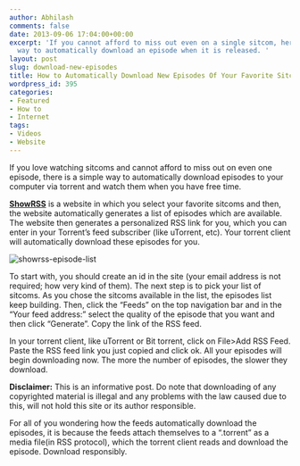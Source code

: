 ```yaml
---
author: Abhilash
comments: false
date: 2013-09-06 17:04:00+00:00
excerpt: 'If you cannot afford to miss out even on a single sitcom, here is a simple
  way to automatically download an episode when it is released. '
layout: post
slug: download-new-episodes
title: How to Automatically Download New Episodes Of Your Favorite Sitcoms
wordpress_id: 395
categories:
- Featured
- How to
- Internet
tags:
- Videos
- Website
---
```


If you love watching sitcoms and cannot afford to miss out on even one episode, there is a simple way to automatically download episodes to your computer via torrent and watch them when you have free time.

[**ShowRSS**](http://showrss.karmorra.info) is a website in which you select your favorite sitcoms and then, the website automatically generates a list of episodes which are available. The website then generates a personalized RSS link for you, which you can enter in your Torrent’s feed subscriber (like uTorrent, etc). Your torrent client will automatically download these episodes for you.

![showrss-episode-list](http://img.techcovered.org/tc/showrss-episode-list.png)

To start with, you should create an id in the site (your email address is not required; how very kind of them). The next step is to pick your list of sitcoms. As you chose the sitcoms available in the list, the episodes list keep building. Then, click the “Feeds” on the top navigation bar and in the “Your feed address:” select the quality of the episode that you want and then click “Generate”. Copy the link of the RSS feed.

In your torrent client, like uTorrent or Bit torrent, click on File>Add RSS Feed. Paste the RSS feed link you just copied and click ok. All your episodes will begin downloading now. The more the number of episodes, the slower they download.

**Disclaimer:** This is an informative post. Do note that downloading of any copyrighted material is illegal and any problems with the law caused due to this, will not hold this site or its author responsible.

For all of you wondering how the feeds automatically download the episodes, it is because the feeds attach themselves to a “.torrent” as a media file(in RSS protocol), which the torrent client reads and download the episode. Download responsibly.
